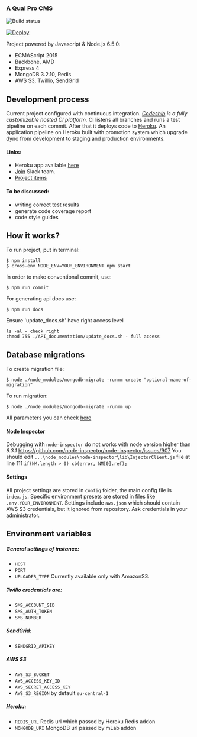### A Qual Pro CMS

![Build status][ci-url]

[![Deploy](https://www.herokucdn.com/deploy/button.svg)][heroku-repo]

[heroku-repo]: https://heroku.com/deploy?template=https://github.com/rhinobuccaneers/qualpro.git
[ci-url]: https://codeship.com/projects/d26237f0-7138-0134-8443-66707d799ba6/status?branch=master

Project powered by Javascript & Node.js 6.5.0:
- ECMAScript 2015
- Backbone, AMD
- Express 4
- MongoDB 3.2.10, Redis
- AWS S3, Twillio, SendGrid

## Development process

Current project configured with continuous integration. *[Codeship](https://codeship.com/) is a fully customizable hosted CI platform.*
CI listens all branches and runs a test pipeline on each commit. After that it deploys code to [Heroku](https://www.heroku.com/).
An application pipeline on Heroku built with promotion system which upgrade dyno from development to staging and production environments.

#### Links:
 - Heroku app available [here](https://qualpro.herokuapp.com/)
 - [Join](https://foxtrappteam.slack.com) Slack team.
 - [Project items](https://drive.google.com/open?id=0Bx8qXOKRvi2adXJiT2ZwRUdVdXM)


#### To be discussed:
 - writing correct test results
 - generate code coverage report
 - code style guides

## How it works?

To run project, put in terminal:
```
$ npm install
$ cross-env NODE_ENV=YOUR_ENVIRONMENT npm start
```

In order to make conventional commit, use:
```
$ npm run commit
```

For generating api docs use:
```
$ npm run docs
```
Ensure 'update_docs.sh' have right access level
```
ls -al - check right
chmod 755 ./API_documentation/update_docs.sh - full access
```

## Database migrations

To create migration file:
```
$ node ./node_modules/mongodb-migrate -runmm create "optional-name-of-migration"
```

To run migration:
```
$ node ./node_modules/mongodb-migrate -runmm up
```

All parameters you can check [here](https://github.com/afloyd/mongo-migrate)


#### Node Inspector
Debugging with `node-inspector` do not works with node version higher than *6.3.1*
https://github.com/node-inspector/node-inspector/issues/907
You should edit `...\node_modules\node-inspector\lib\InjectorClient.js` file at line 111
`if(NM.length > 0) cb(error, NM[0].ref);`

#### Settings

All project settings are stored in `config` folder, the main config file is `index.js`.
Specific environment presets are stored in files like `.env.YOUR_ENVIRONMENT`.
Settings include `aws.json` which should contain AWS S3 credentials, but it ignored from repository.
Ask credentials in your administrator.

## Environment variables

##### General settings of instance:
 - `HOST`
 - `PORT`
 - `UPLOADER_TYPE` Currently available only with AmazonS3.

##### Twilio credentials are:
 - `SMS_ACCOUNT_SID`
 - `SMS_AUTH_TOKEN`
 - `SMS_NUMBER`
 
##### SendGrid:
 - `SENDGRID_APIKEY`
 
##### AWS S3
 - `AWS_S3_BUCKET`
 - `AWS_ACCESS_KEY_ID`
 - `AWS_SECRET_ACCESS_KEY`
 - `AWS_S3_REGION` by default `eu-central-1`

##### Heroku:
 - `REDIS_URL` Redis url which passed by Heroku Redis addon
 - `MONGODB_URI` MongoDB url passed by mLab addon
